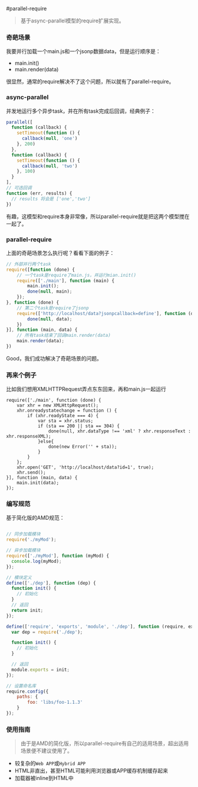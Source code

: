 #parallel-require

> 基于async-parallel模型的require扩展实现。

### 奇葩场景

我要并行加载一个main.js和一个jsonp数据data，但是运行顺序是：
* main.init()
* main.render(data)

很显然，通常的require解决不了这个问题，所以就有了parallel-require。

### async-parallel

并发地运行多个异步task，并在所有task完成后回调，经典例子：

``` javascript
parallel([
  function (callback) {
    setTimeout(function () {
      callback(null, 'one')
    }, 200)
  },
  function (callback) {
    setTimeout(function () {
      callback(null, 'two')
    }, 100)
  }
],
// 可选回调
function (err, results) {
  // results 将会是 ['one','two']
})
```

有趣，这模型和require本身非常像，所以parallel-require就是把这两个模型搅在一起了。

### parallel-require

上面的奇葩场景怎么执行呢？看看下面的例子：

``` javascript
// 外部并行两个task
require([function (done) {
    // 一个task是require了main.js，并运行mian.init()
	require(['./main'], function (main) {
		main.init();
		done(null, main);
	});
}, function (done) {
    // 第二个task是require了jsonp
	require(['http://localhost/data?jsonpcallback=define'], function (data) {
		done(null, data);
	})
}], function (main, data) {
    // 所有task结束了回调main.render(data)
	main.render(data);
})
```

Good，我们成功解决了奇葩场景的问题。

### 再来个例子

比如我们想用XMLHTTPRequest弄点东东回来，再和main.js一起运行

```
require(['./main', function (done) {
    var xhr = new XMLHttpRequest();
    xhr.onreadystatechange = function () {
        if (xhr.readyState === 4) {
            var sta = xhr.status;
            if (sta == 200 || sta == 304) {
                done(null, xhr.dataType !== 'xml' ? xhr.responseText : xhr.responseXML);
            }else{
                done(new Error('' + sta));
            }
        }
    };
    xhr.open('GET', 'http://localhost/data?id=1', true);
    xhr.send();
}], function (main, data) {
    main.init(data);
});
```

### 编写规范

基于简化版的AMD规范：

```javascript

// 同步加载模块
require('./myMod');

// 异步加载模块
require(['./myMod'], function (myMod) {
  console.log(myMod);
});

// 模块定义
define(['./dep'], function (dep) {
  function init() {
    // 初始化
  }
  // 返回
  return init;
});

define(['require', 'exports', 'module', './dep'], function (require, exports, module) {
  var dep = require('./dep');

  function init() {
    // 初始化
  }

  // 返回
  module.exports = init;
});

// 设置命名库
require.config({
    paths: {
        foo: 'libs/foo-1.1.3'
    }
});

```

### 使用指南
> 由于是AMD的简化版，所以parallel-require有自己的适用场景，超出适用场景便不建议使用了。

* 较复杂的`Web APP`或`Hybrid APP`
* HTML非直出，甚至HTML可能利用浏览器或APP缓存机制缓存起来
* 加载器被inline到HTML中